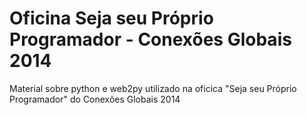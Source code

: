 Oficina Seja seu Próprio Programador - Conexões Globais 2014
============================================================

Material sobre python e web2py utilizado na oficica "Seja seu Próprio Programador" do Conexões Globais 2014



